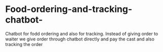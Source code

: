 # Food-ordering-and-tracking-chatbot-
Chatbot for fodd ordering and also for tracking. Instead of giving order to waiter we give order through chatbot directly and pay the cast and also tracking the order 
